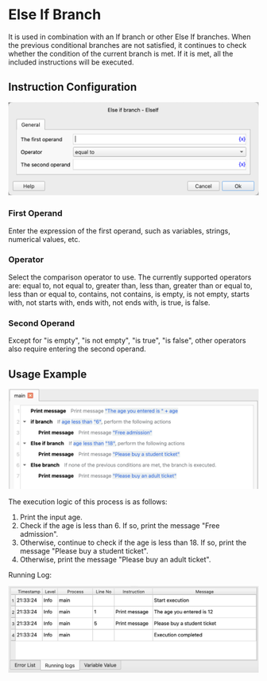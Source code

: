 # Else If Branch

It is used in combination with an If branch or other Else If branches. When the previous conditional branches are not satisfied, it continues to check whether the condition of the current branch is met. If it is met, all the included instructions will be executed.

## Instruction Configuration

![Else If Branch Configuration Dialog Box](else_if_config.png)

### First Operand

Enter the expression of the first operand, such as variables, strings, numerical values, etc.

### Operator

Select the comparison operator to use. The currently supported operators are: equal to, not equal to, greater than, less than, greater than or equal to, less than or equal to, contains, not contains, is empty, is not empty, starts with, not starts with, ends with, not ends with, is true, is false.

### Second Operand

Except for "is empty", "is not empty", "is true", "is false", other operators also require entering the second operand.

## Usage Example<a name="example"></a>

![Screenshot of Else If Branch Example Process](else_if_demo_process.png)

The execution logic of this process is as follows:

1. Print the input age.
2. Check if the age is less than 6. If so, print the message "Free admission".
3. Otherwise, continue to check if the age is less than 18. If so, print the message "Please buy a student ticket".
4. Otherwise, print the message "Please buy an adult ticket".

Running Log:

![Running Log of Else If Branch Example Process](else_if_demo_log.png)
